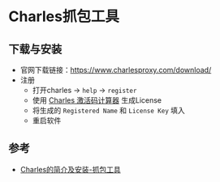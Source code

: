 # Charles抓包工具

## 下载与安装
* 官网下载链接：https://www.charlesproxy.com/download/
* 注册
  * 打开charles -> `help` -> `register`
  * 使用 [Charles 激活码计算器](https://www.zzzmode.com/mytools/charles/) 生成License
  * 将生成的 `Registered Name` 和 `License Key` 填入
  * 重启软件

## 参考
* [Charles的简介及安装-抓包工具](https://juejin.cn/post/7063050237845340174)
